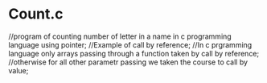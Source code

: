 # Count.c
//program of counting number of letter in a name in c programming language using pointer;
//Example of call by reference;
//In c prgramming language only arrays passing through a function taken by call by reference;
//otherwise for all other parametr passing we taken the course to call by value;